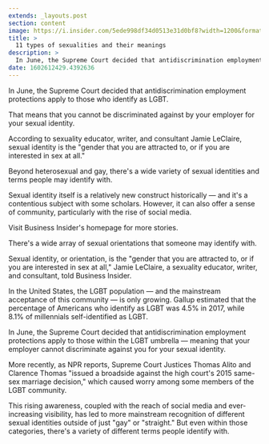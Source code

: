 ```yaml
--- 
extends: _layouts.post 
section: content 
image: https://i.insider.com/5ede998df34d0513e31d0bf8?width=1200&format=jpeg 
title: > 
  11 types of sexualities and their meanings 
description: > 
  In June, the Supreme Court decided that antidiscrimination employment protections apply to those who identify as LGBT.That means that you cannot be discriminated against by your employer for your sexual identity.According to sexuality educator, writer, and consultant Jamie LeClaire, sexual identity is the "gender that you are attracted to, or if you are interested in sex at all."Beyond heterosexual and gay, there's a wide variety of sexual identities and terms people may identify with.Sexual identity itself is a relatively new construct historically — and it's a contentious subject with some scholars. 
date: 1602612429.4392636 
--- 
```

In June, the Supreme Court decided that antidiscrimination employment protections apply to those who identify as LGBT.

That means that you cannot be discriminated against by your employer for your sexual identity.

According to sexuality educator, writer, and consultant Jamie LeClaire, sexual identity is the "gender that you are attracted to, or if you are interested in sex at all."

Beyond heterosexual and gay, there's a wide variety of sexual identities and terms people may identify with.

Sexual identity itself is a relatively new construct historically — and it's a contentious subject with some scholars. However, it can also offer a sense of community, particularly with the rise of social media.

Visit Business Insider's homepage for more stories.

There's a wide array of sexual orientations that someone may identify with.

Sexual identity, or orientation, is the "gender that you are attracted to, or if you are interested in sex at all," Jamie LeClaire, a sexuality educator, writer, and consultant, told Business Insider.

In the United States, the LGBT population — and the mainstream acceptance of this community — is only growing. Gallup estimated that the percentage of Americans who identify as LGBT was 4.5% in 2017, while 8.1% of millennials self-identified as LGBT.

In June, the Supreme Court decided that antidiscrimination employment protections apply to those within the LGBT umbrella — meaning that your employer cannot discriminate against you for your sexual identity.

More recently, as NPR reports, Supreme Court Justices Thomas Alito and Clarence Thomas "issued a broadside against the high court's 2015 same-sex marriage decision," which caused worry among some members of the LGBT community.

This rising awareness, coupled with the reach of social media and ever-increasing visibility, has led to more mainstream recognition of different sexual identities outside of just "gay" or "straight." But even within those categories, there's a variety of different terms people identify with.